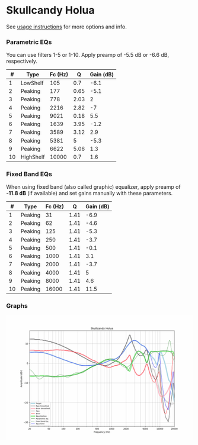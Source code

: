 # Skullcandy Holua
See [usage instructions](https://github.com/jaakkopasanen/AutoEq#usage) for more options and info.

### Parametric EQs
You can use filters 1-5 or 1-10. Apply preamp of -5.5 dB or -6.6 dB, respectively.

|   # | Type      |   Fc (Hz) |    Q |   Gain (dB) |
|-----|-----------|-----------|------|-------------|
|   1 | LowShelf  |       105 | 0.7  |        -6.1 |
|   2 | Peaking   |       177 | 0.65 |        -5.1 |
|   3 | Peaking   |       778 | 2.03 |         2   |
|   4 | Peaking   |      2216 | 2.82 |        -7   |
|   5 | Peaking   |      9021 | 0.18 |         5.5 |
|   6 | Peaking   |      1639 | 3.95 |        -1.2 |
|   7 | Peaking   |      3589 | 3.12 |         2.9 |
|   8 | Peaking   |      5381 | 5    |        -5.3 |
|   9 | Peaking   |      6622 | 5.06 |         1.3 |
|  10 | HighShelf |     10000 | 0.7  |         1.6 |

### Fixed Band EQs
When using fixed band (also called graphic) equalizer, apply preamp of **-11.8 dB** (if available) and set gains manually with these parameters.

|   # | Type    |   Fc (Hz) |    Q |   Gain (dB) |
|-----|---------|-----------|------|-------------|
|   1 | Peaking |        31 | 1.41 |        -6.9 |
|   2 | Peaking |        62 | 1.41 |        -4.6 |
|   3 | Peaking |       125 | 1.41 |        -5.3 |
|   4 | Peaking |       250 | 1.41 |        -3.7 |
|   5 | Peaking |       500 | 1.41 |        -0.1 |
|   6 | Peaking |      1000 | 1.41 |         3.1 |
|   7 | Peaking |      2000 | 1.41 |        -3.7 |
|   8 | Peaking |      4000 | 1.41 |         5   |
|   9 | Peaking |      8000 | 1.41 |         4.6 |
|  10 | Peaking |     16000 | 1.41 |        11.5 |

### Graphs
![](./Skullcandy%20Holua.png)
